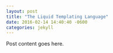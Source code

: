 ```yaml
---
layout: post
title: "The Liquid Templating Language"
date: 2016-02-14 14:40:40 -0600
categories: jekyll
---
```

Post content goes here.
